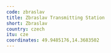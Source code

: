 ```yaml
---
code: zbraslav
title: Zbraslav Transmitting Station
short: Zbraslav
country: czech
itu: cze
coordinates: 49.9485176,14.3683502
---
```


